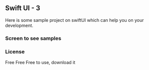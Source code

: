 ## Swift UI - 3
Here is some sample project on swiftUI which can help you on your development. 

### Screen to see samples



### License

Free Free Free to use, download it  
